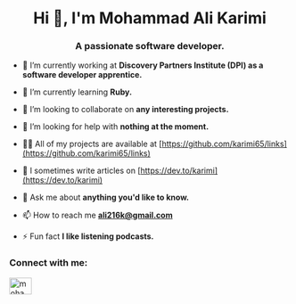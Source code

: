 <h1 align="center">Hi 👋, I'm Mohammad Ali Karimi</h1>
<h3 align="center">A passionate software developer.</h3>

- 🔭 I’m currently working at **Discovery Partners Institute (DPI) as a software developer apprentice.**

- 🌱 I’m currently learning **Ruby.**

- 👯 I’m looking to collaborate on **any interesting projects.**

- 🤝 I’m looking for help with **nothing at the moment.**

- 👨‍💻 All of my projects are available at [https://github.com/karimi65/links](https://github.com/karimi65/links)

- 📝 I sometimes write articles on [https://dev.to/karimi](https://dev.to/karimi)

- 💬 Ask me about **anything you'd like to know.**

- 📫 How to reach me **ali216k@gmail.com**

- ⚡ Fun fact **I like listening podcasts.**

<h3 align="left">Connect with me:</h3>
<p align="left">
<a href="https://linkedin.com/in/mohammad-ali-karimi" target="blank"><img align="center" src="https://raw.githubusercontent.com/rahuldkjain/github-profile-readme-generator/master/src/images/icons/Social/linked-in-alt.svg" alt="mohammad-ali-karimi" height="30" width="40" /></a>
</p>
